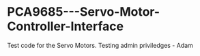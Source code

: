 # PCA9685---Servo-Motor-Controller-Interface

Test code for the Servo Motors.
Testing admin priviledges - Adam
